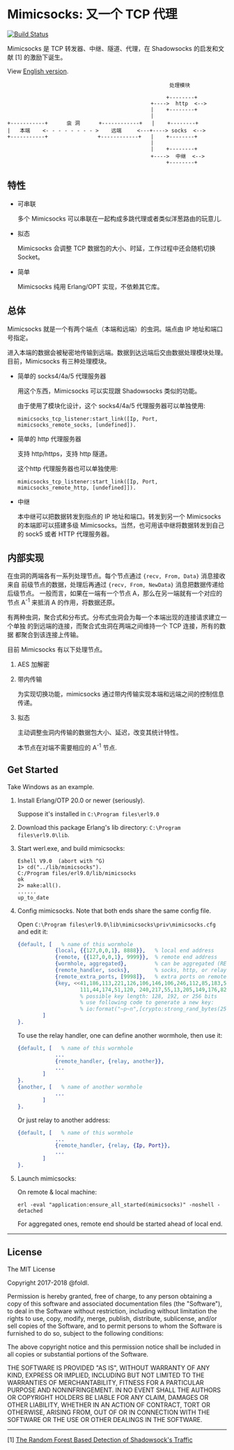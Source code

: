 # Mimicsocks: 又一个 TCP 代理

[![Build Status](https://travis-ci.org/foldl/mimicsocks.svg?branch=master)](https://travis-ci.org/foldl/mimicsocks)

Mimicsocks 是 TCP 转发器、中继、隧道、代理，在 Shadowsocks 的启发和文献 [1] 的激励下诞生。

View [English version](README.md).

```
                                                    处理模块

                                                   +--------+
                                              +---->  http  <-->
                                              |    +--------+
                                              |
+-----------+      虫 洞      +------------+   |    +--------+
|   本端    <- - - - - - - - >    远端     <---+----> socks  <-->
+-----------+                +------------+   |    +--------+
                                              |
                                              |    +--------+
                                              +---->  中继  <-->
                                                   +--------+
```

## 特性

* 可串联

    多个 Mimicsocks 可以串联在一起构成多跳代理或者类似洋葱路由的玩意儿.

* 拟态

    Mimicsocks 会调整 TCP 数据包的大小、时延，工作过程中还会随机切换 Socket。

* 简单

    Mimicsocks 纯用 Erlang/OPT 实现，不依赖其它库。

## 总体

Mimicsocks 就是一个有两个端点（本端和远端）的虫洞。端点由 IP 地址和端口号指定。

进入本端的数据会被秘密地传输到远端。数据到达远端后交由数据处理模块处理。目前，Mimicsocks
有三种处理模块。

* 简单的 socks4/4a/5 代理服务器

    用这个东西，Mimicsocks 可以实现跟 Shadowsocks 类似的功能。

    由于使用了模块化设计，这个 socks4/4a/5 代理服务器可以单独使用:

    `mimicsocks_tcp_listener:start_link([Ip, Port, mimicsocks_remote_socks, [undefined]).`


* 简单的 http 代理服务器

    支持 http/https，支持 http 隧道。

    这个http 代理服务器也可以单独使用:

    `mimicsocks_tcp_listener:start_link([Ip, Port, mimicsocks_remote_http, [undefined]]).`

* 中继

    本中继可以把数据转发到指点的 IP 地址和端口。转发到另一个 Mimicsocks 的本端即可以搭建多级
    Mimicsocks。当然，也可用该中继将数据转发到自己的 sock5 或者 HTTP 代理服务器。

## 内部实现

在虫洞的两端各有一系列处理节点。每个节点通过 `{recv, From, Data}` 消息接收来自
前级节点的数据，处理后再通过 `{recv, From, NewData}` 消息把数据传递给后级节点。
一般而言，如果在一端有一个节点 A，那么在另一端就有一个对应的节点 A<sup>-1</sup>
来抵消 A 的作用，将数据还原。

有两种虫洞，聚合式和分布式。分布式虫洞会为每一个本端出现的连接请求建立一个单独
的到远端的连接，而聚合式虫洞在两端之间维持一个 TCP 连接，所有的数据
都聚合到该连接上传输。

目前 Mimicsocks 有以下处理节点。

1. AES 加解密

1. 带内传输

    为实现切换功能，mimicsocks 通过带内传输实现本端和远端之间的控制信息传递。

1. 拟态

    主动调整虫洞内传输的数据包大小、延迟，改变其统计特性。

    本节点在对端不需要相应的 A<sup>-1</sup> 节点.

## Get Started

Take Windows as an example.

1. Install Erlang/OTP 20.0 or newer (seriously).

    Suppose it's installed in `C:\Program files\erl9.0`

1. Download this package Erlang's lib directory: `C:\Program files\erl9.0\lib`.

1. Start werl.exe, and build mimicsocks:

    ```shell
    Eshell V9.0  (abort with ^G)
    1> cd("../lib/mimicsocks").
    C:/Program files/erl9.0/lib/mimicsocks
    ok
    2> make:all().
    ......
    up_to_date
    ```

1. Config mimicsocks. Note that both ends share the same config file.

    Open `C:\Program files\erl9.0\lib\mimicsocks\priv\mimicsocks.cfg` and edit it:

    ```erlang
    {default, [   % name of this wormhole
                {local, {{127,0,0,1}, 8888}},   % local end address
                {remote, {{127,0,0,1}, 9999}},  % remote end address
                {wormhole, aggregated},         % can be aggregated (RECOMMENDED) or distributed
                {remote_handler, socks},        % socks, http, or relay (see below)
                {remote_extra_ports, [9998]},   % extra ports on remote end for handover
                {key, <<41,186,113,221,126,106,146,106,246,112,85,183,56,79,159,
                        111,44,174,51,120, 240,217,55,13,205,149,176,82,120,6,61,131>>}
                        % possible key length: 128, 192, or 256 bits
                        % use following code to generate a new key: 
                        % io:format("~p~n",[crypto:strong_rand_bytes(256 div 8)]).
            ]
    }.
    ```

    To use the relay handler, one can define another wormhole, then use it:
    ```erlang
    {default, [   % name of this wormhole
                ...
                {remote_handler, {relay, another}},
                ...
            ]
    }.
    {another, [   % name of another wormhole
                ...
            ]
    }.
    ```

    Or just relay to another address:
    ```erlang
    {default, [   % name of this wormhole
                ...
                {remote_handler, {relay, {Ip, Port}},
                ...
            ]
    }.
    ```

1. Launch mimicsocks:

    On remote & local machine:
    ```shell
    erl -eval "application:ensure_all_started(mimicsocks)" -noshell -detached
    ```

    For aggregated ones, remote end should be started ahead of local end.
----
## License

The MIT License

Copyright 2017-2018 @foldl.

Permission is hereby granted, free of charge, to any person obtaining a copy of
this software and associated documentation files (the "Software"), to deal in the
Software without restriction, including without limitation the rights to use, copy,
modify, merge, publish, distribute, sublicense, and/or sell copies of the Software,
and to permit persons to whom the Software is furnished to do so, subject to the
following conditions:

The above copyright notice and this permission notice shall be included in all
copies or substantial portions of the Software.

THE SOFTWARE IS PROVIDED "AS IS", WITHOUT WARRANTY OF ANY KIND, EXPRESS OR IMPLIED,
INCLUDING BUT NOT LIMITED TO THE WARRANTIES OF MERCHANTABILITY, FITNESS FOR A
PARTICULAR PURPOSE AND NONINFRINGEMENT. IN NO EVENT SHALL THE AUTHORS OR COPYRIGHT
HOLDERS BE LIABLE FOR ANY CLAIM, DAMAGES OR OTHER LIABILITY, WHETHER IN AN ACTION
OF CONTRACT, TORT OR OTHERWISE, ARISING FROM, OUT OF OR IN CONNECTION WITH THE
SOFTWARE OR THE USE OR OTHER DEALINGS IN THE SOFTWARE.

----
[1] [The Random Forest Based Detection of Shadowsock's Traffic](http://ieeexplore.ieee.org/document/8048116/)
